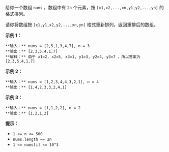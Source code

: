给你一个数组 `nums` ，数组中有 `2n` 个元素，按 `[x1,x2,...,xn,y1,y2,...,yn]` 的格式排列。

请你将数组按 `[x1,y1,x2,y2,...,xn,yn]` 格式重新排列，返回重排后的数组。



**示例 1：**

    
    
    **输入：** nums = [2,5,1,3,4,7], n = 3
    **输出：** [2,3,5,4,1,7] 
    **解释：** 由于 x1=2, x2=5, x3=1, y1=3, y2=4, y3=7 ，所以答案为 [2,3,5,4,1,7]
    

**示例 2：**

    
    
    **输入：** nums = [1,2,3,4,4,3,2,1], n = 4
    **输出：** [1,4,2,3,3,2,4,1]
    

**示例 3：**

    
    
    **输入：** nums = [1,1,2,2], n = 2
    **输出：** [1,2,1,2]
    



**提示：**

  * `1 <= n <= 500`
  * `nums.length == 2n`
  * `1 <= nums[i] <= 10^3`

